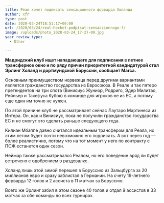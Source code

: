 ```yaml
---
title: Реал хочет подписать сенсационного форварда Холанда
author: xfr
type: post
date: 2020-03-24T18:51:17+00:00
url: /2020/03/24/real-hochet-podpisat-sensaczionnogo-f/
image: /uploads/photo_2020-03-24_17-27-09.jpg
yasr_review_type:
  - Other

---
```

**Мадридский клуб ищет нападающего для подписания в летнее трансферное окно и по ряду причин приоритетной кандидатурой стал Эрлинг Холанд и дортмундской Боруссии, сообщает Marca.**

Основным преимуществом норвежца перед другими вариантами является гражданство государства из Евросоюза. В Реале и так пятеро претендентов на три спота (Винисиус Жуниор, Родриго, Эдер Милитао, Рейньер и Такефуса Кубок) в команде для игроков не из ЕС, а потому еще один им точно не нужен.

По этой причине клуб не рассматривает сейчас Лаутаро Мартинеса из Интера. Он, как и Винисиус, пока не получили гражданство государства ЕС и не смогут это сделать раньше следующего года.

Килиан Мбаппе давно считался идеальным трансфером для Реала, но этим летом будет почти невозможно его подписать. А вот через год &#8212; более реалистично, потому что на тот момент у него по контракту с ПСЖ останется один сезон.

Неймар также рассматривался Реалом, но его поведение вряд ли будет встречено с одобрением в раздевалке.

Холанд лишь этой зимой перешел в Боруссию из Зальцбурга за 20 миллионов евро и сразу заблистал в Германии. На счету 19-летнего форварда 12 голов и 2 ассиста в 11 матчах за Боруссию.

Всего же Эрлинг забил в этом сезоне 40 голов и отдал 9 ассистов в 33 матчах за обе команды во всех турнирах.